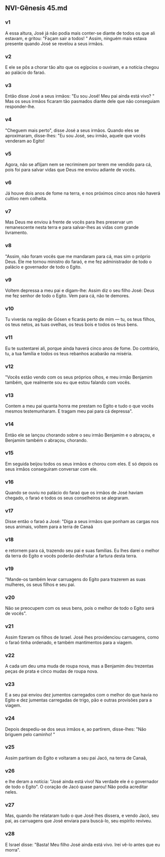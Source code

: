 ## NVI-Gênesis 45.md
### v1
 A essa altura, José já não podia mais conter-se diante de todos os que ali estavam, e gritou: "Façam sair a todos! " Assim, ninguém mais estava presente quando José se revelou a seus irmãos.
### v2
 E ele se pôs a chorar tão alto que os egípcios o ouviram, e a notícia chegou ao palácio do faraó.
### v3
 Então disse José a seus irmãos: "Eu sou José! Meu pai ainda está vivo? " Mas os seus irmãos ficaram tão pasmados diante dele que não conseguiam responder-lhe.
### v4
 "Cheguem mais perto", disse José a seus irmãos. Quando eles se aproximaram, disse-lhes: "Eu sou José, seu irmão, aquele que vocês venderam ao Egito!
### v5
 Agora, não se aflijam nem se recriminem por terem me vendido para cá, pois foi para salvar vidas que Deus me enviou adiante de vocês.
### v6
 Já houve dois anos de fome na terra, e nos próximos cinco anos não haverá cultivo nem colheita.
### v7
 Mas Deus me enviou à frente de vocês para lhes preservar um remanescente nesta terra e para salvar-lhes as vidas com grande livramento.
### v8
 "Assim, não foram vocês que me mandaram para cá, mas sim o próprio Deus. Ele me tornou ministro do faraó, e me fez administrador de todo o palácio e governador de todo o Egito.
### v9
 Voltem depressa a meu pai e digam-lhe: Assim diz o seu filho José: Deus me fez senhor de todo o Egito. Vem para cá, não te demores.
### v10
 Tu viverás na região de Gósen e ficarás perto de mim — tu, os teus filhos, os teus netos, as tuas ovelhas, os teus bois e todos os teus bens.
### v11
 Eu te sustentarei ali, porque ainda haverá cinco anos de fome. Do contrário, tu, a tua família e todos os teus rebanhos acabarão na miséria.
### v12
 "Vocês estão vendo com os seus próprios olhos, e meu irmão Benjamim também, que realmente sou eu que estou falando com vocês.
### v13
 Contem a meu pai quanta honra me prestam no Egito e tudo o que vocês mesmos testemunharam. E tragam meu pai para cá depressa".
### v14
 Então ele se lançou chorando sobre o seu irmão Benjamim e o abraçou, e Benjamim também o abraçou, chorando.
### v15
 Em seguida beijou todos os seus irmãos e chorou com eles. E só depois os seus irmãos conseguiram conversar com ele.
### v16
 Quando se ouviu no palácio do faraó que os irmãos de José haviam chegado, o faraó e todos os seus conselheiros se alegraram.
### v17
 Disse então o faraó a José: "Diga a seus irmãos que ponham as cargas nos seus animais, voltem para a terra de Canaã
### v18
 e retornem para cá, trazendo seu pai e suas famílias. Eu lhes darei o melhor da terra do Egito e vocês poderão desfrutar a fartura desta terra.
### v19
 "Mande-os também levar carruagens do Egito para trazerem as suas mulheres, os seus filhos e seu pai.
### v20
 Não se preocupem com os seus bens, pois o melhor de todo o Egito será de vocês".
### v21
 Assim fizeram os filhos de Israel. José lhes providenciou carruagens, como o faraó tinha ordenado, e também mantimentos para a viagem.
### v22
 A cada um deu uma muda de roupa nova, mas a Benjamim deu trezentas peças de prata e cinco mudas de roupa nova.
### v23
 E a seu pai enviou dez jumentos carregados com o melhor do que havia no Egito e dez jumentas carregadas de trigo, pão e outras provisões para a viagem.
### v24
 Depois despediu-se dos seus irmãos e, ao partirem, disse-lhes: "Não briguem pelo caminho! "
### v25
 Assim partiram do Egito e voltaram a seu pai Jacó, na terra de Canaã,
### v26
 e lhe deram a notícia: "José ainda está vivo! Na verdade ele é o governador de todo o Egito". O coração de Jacó quase parou! Não podia acreditar neles.
### v27
 Mas, quando lhe relataram tudo o que José lhes dissera, e vendo Jacó, seu pai, as carruagens que José enviara para buscá-lo, seu espírito reviveu.
### v28
 E Israel disse: "Basta! Meu filho José ainda está vivo. Irei vê-lo antes que eu morra".
